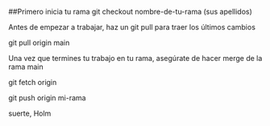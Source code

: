 ##Primero inicia tu rama 
git checkout nombre-de-tu-rama (sus apellidos)

Antes de empezar a trabajar, haz un git pull para traer los últimos cambios

git pull origin main

Una vez que termines tu trabajo en tu rama, asegúrate de hacer  merge de la rama  main

git fetch origin

git push origin mi-rama


suerte, Holm